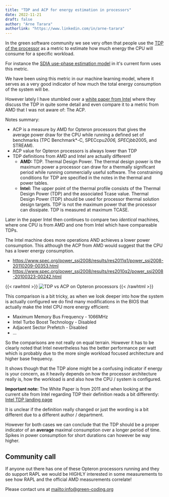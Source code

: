 ```yaml
---
title: "TDP and ACP for energy estimation in processors"
date: 2022-11-21
draft: false
author: "Arne Tarara"
authorlink: "https://www.linkedin.com/in/arne-tarara"
---
```


In the green software community we see very often that people use the [TDP of the processor](https://www.intel.com/content/www/us/en/support/articles/000055611/processors.html) 
as a metric to estimate how much energy the CPU will consume for a specific workload.

For instance the [SDIA use-phase estimation model](https://docs.google.com/spreadsheets/d/1uCQVs8mVgfu6fcQLEttDgfqPzhCm1yuf19_9RUDuU6w/edit#gid=1126994188) in it's current form uses this metric.

We have been using this metric in our machine learning model, where it serves as a very
good indicator of how much the total energy consumption of the system will be.

However lately I have stumbled over a [white paper from Intel](https://www.intel.com/content/dam/doc/white-paper/resources-xeon-measuring-processor-power-paper.pdf) where they discuss 
the TDP in quite some detail and even compare it to a metric from AMD that I was not aware
of: The ACP.

Notes summary:
- ACP is a measure by AMD for Opteron processors that gives the average power draw 
for the CPU while running a defined set of benchmarks (TPC Benchmark*-C, SPECcpu*2006, SPECjbb*2005, and STREAM).
- ACP value for Opteron processors is always lower than TDP
- TDP definitions from AMD and Intel are actually different!
    + **AMD:** TDP. Thermal Design Power. The thermal design power is the maximum power a processor can draw for a thermally significant period while running commercially useful software. The constraining conditions for TDP are specified in the notes in the thermal and power tables.
    + **Intel:** The upper point of the thermal profile consists of the Thermal Design Power (TDP) and the associated Tcase value. Thermal Design Power (TDP) should be used for processor thermal solution design targets. TDP is not the maximum power that the processor can dissipate. TDP is measured at maximum TCASE.

Later in the paper Intel then continues to compare two *identical* machines, where one
CPU is from AMD and one from Intel which have compareable TDPs.

The Intel machine does more operations AND achieves a lower power consumption. This although
the ACP from AMD would suggest that the CPU has a lower energy consumption.
- https://www.spec.org/power_ssj2008/results/res2011q1/power_ssj2008-20110209-00353.html
- https://www.spec.org/power_ssj2008/results/res2010q2/power_ssj2008-20100323-00242.html

{{< rawhtml >}}
<img class="ui big floated right rounded bordered image" src="/img/blog/tdp-vs-acp.webp" alt="TDP vs ACP on Opteron processors" loading="lazy">
{{< /rawhtml >}}


This comparison is a bit tricky, as when we look deeper into how the system is actually configured
 we do find many modifications in the BIOS that actually make the Intel CPU more energy efficient:
 - Maximum Memory Bus Frequency - 1066MHz
 - Intel Turbo Boost Technology - Disabled
 - Adjacent Sector Prefetch - Disabled
 - ...

So the comparisons are not really on equal terrain. However it has to be clearly noted 
that Intel nevertheless has the better performance per watt which is probably due 
to the more single workload focused architecture and higher base frequency.

It shows though that the TDP alone might be a confusing indicator if energy is your 
concern, as it heavily depends on how the processor architecture really is, how the workload
is and also how the CPU / system is configured.

**Important note:** The White Paper is from 2011 and when looking at the current site from
Intel regarding TDP their definition reads a bit differently: [Intel TDP landing page](https://www.intel.com/content/www/us/en/support/articles/000055611/processors.html)

It is unclear if the definition really changed or just the wording is a bit different due 
to a different author / department.

However for both cases we can conclude that the TDP should be a proper indicator of an **average**
maximal consumption over a longer period of time. Spikes in power consumption for short durations can however be way higher.

## Community call

If anyone out there has one of these Opteron processors running and they do support RAPL
we would be HIGHLY interested in some measurements to see how RAPL and the official AMD measurements correlate!

Please contact uns at [mailto:info@green-coding.org](info@green-coding.org)
